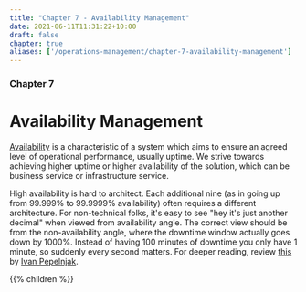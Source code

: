 ```yaml
---
title: "Chapter 7 - Availability Management"
date: 2021-06-11T11:31:22+10:00
draft: false
chapter: true
aliases: ['/operations-management/chapter-7-availability-management']
---
```


### Chapter 7

# Availability Management

[Availability](https://en.wikipedia.org/wiki/High_availability) is a characteristic of a system which aims to ensure an agreed level of operational performance, usually uptime. We strive towards achieving higher uptime or higher availability of the solution, which can be business service or infrastructure service.

High availability is hard to architect. Each additional nine (as in going up from 99.999% to 99.9999% availability) often requires a different architecture. For non-technical folks, it's easy to see "hey it's just another decimal" when viewed from availability angle. The correct view should be from the non-availability angle, where the downtime window actually goes down by 1000%. Instead of having 100 minutes of downtime you only have 1 minute, so suddenly every second matters. For deeper reading, review [this](https://blog.ipspace.net/2020/12/50-shades-high-availability.html) by [Ivan Pepelnjak](https://www.ipspace.net/About_Ivan_Pepelnjak).

{{% children %}}
